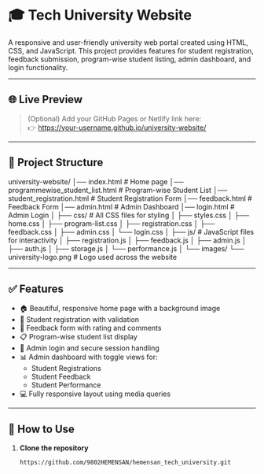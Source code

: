 # 🎓 Tech University Website

A responsive and user-friendly university web portal created using HTML, CSS, and JavaScript. This project provides features for student registration, feedback submission, program-wise student listing, admin dashboard, and login functionality.

---

## 🌐 Live Preview

> (Optional) Add your GitHub Pages or Netlify link here:  
> 👉 https://your-username.github.io/university-website/

---

## 📁 Project Structure

university-website/ │── index.html # Home page │── programmewise_student_list.html # Program-wise Student List │── student_registration.html # Student Registration Form │── feedback.html # Feedback Form │── admin.html # Admin Dashboard │── login.html # Admin Login │ ├── css/ # All CSS files for styling │ ├── styles.css │ ├── home.css │ ├── program-list.css │ ├── registration.css │ ├── feedback.css │ ├── admin.css │ └── login.css │ ├── js/ # JavaScript files for interactivity │ ├── registration.js │ ├── feedback.js │ ├── admin.js │ ├── auth.js │ ├── storage.js │ └── performance.js │ └── images/ └── university-logo.png # Logo used across the website


---

## ✅ Features

- 🏠 Beautiful, responsive home page with a background image
- 📝 Student registration with validation
- 💬 Feedback form with rating and comments
- 📋 Program-wise student list display
- 🔐 Admin login and secure session handling
- 📊 Admin dashboard with toggle views for:
  - Student Registrations
  - Student Feedback
  - Student Performance
- 💻 Fully responsive layout using media queries

---

## 📲 How to Use

1. **Clone the repository**
   ```bash
   https://github.com/9802HEMENSAN/hemensan_tech_university.git